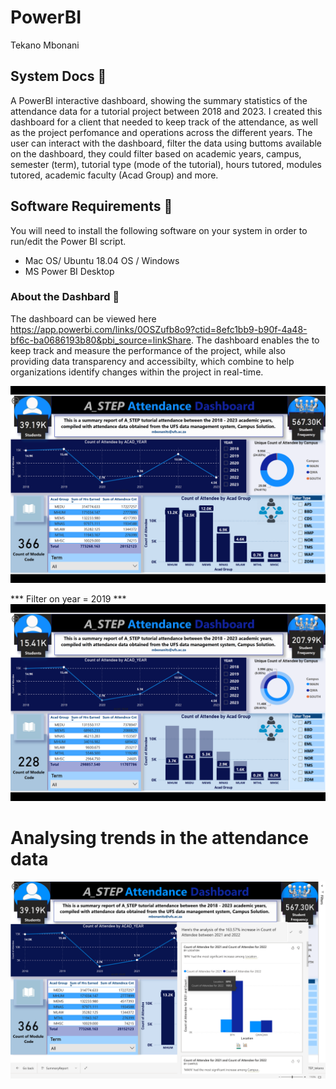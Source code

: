 # PowerBI
Tekano Mbonani

## System Docs 📃
A PowerBI interactive dashboard, showing the summary statistics of the attendance data for a tutorial project between 2018 and 2023. I created this dashboard for a client that needed to keep track of the attendance, as well as the project perfomance and operations across the different years. The user can interact with the dashboard, filter the data using buttoms available on the dashboard, they could filter based on academic years, campus, semester (term), tutorial type (mode of the tutorial), hours tutored, modules tutored, academic faculty (Acad Group) and more. 

## Software Requirements 🔌
You will need to install the following software on your system in order to run/edit the Power BI script.
* Mac OS/ Ubuntu 18.04 OS / Windows
* MS Power BI Desktop
  
### About the Dashbard 💾 
The dashboard can be viewed here https://app.powerbi.com/links/0OSZufb8o9?ctid=8efc1bb9-b90f-4a48-bf6c-ba0686193b80&pbi_source=linkShare. The dashboard enables the to keep track and measure the performance of the project, while also providing data transparency and accessibilty, which combine to help organizations identify changes within the project in real-time.

 ![picture alt](https://github.com/T3kan0/PowerBI/blob/main/summary_board.png)

*** Filter on year = 2019 ***
 ![picture alt](https://github.com/T3kan0/PowerBI/blob/main/2019.png)
# Analysing trends in the attendance data
 ![picture alt](https://github.com/T3kan0/PowerBI/blob/main/trend_analysis.png)
